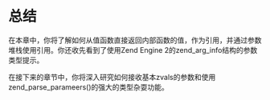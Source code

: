 # 总结

在本章中，你将了解如何从值函数直接返回内部函数的值，作为引用，并通过参数堆栈使用引用。你还收先看到了使用Zend Engine 2的zend_arg_info结构的参数类型提示。

在接下来的章节中，你将深入研究如何接收基本zvals的参数和使用zend_parse_parameers()的强大的类型杂耍功能。